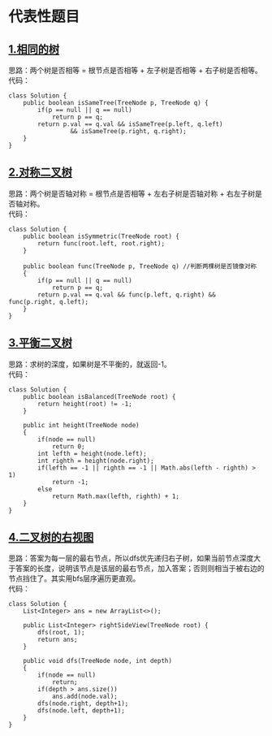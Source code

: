 # 代表性题目

## [1.相同的树](https://leetcode.cn/problems/same-tree/description/)
思路：两个树是否相等 = 根节点是否相等 + 左子树是否相等 + 右子树是否相等。      
代码：
```
class Solution {
    public boolean isSameTree(TreeNode p, TreeNode q) {
        if(p == null || q == null)
            return p == q;
        return p.val == q.val && isSameTree(p.left, q.left)
                 && isSameTree(p.right, q.right);
    }
}
```

## [2.对称二叉树](https://leetcode.cn/problems/symmetric-tree/)
思路：两个树是否轴对称 = 根节点是否相等 + 左右子树是否轴对称 + 右左子树是否轴对称。      
代码：
```
class Solution {
    public boolean isSymmetric(TreeNode root) {
        return func(root.left, root.right);
    }

    public boolean func(TreeNode p, TreeNode q) //判断两棵树是否镜像对称
    {
        if(p == null || q == null)
            return p == q;
        return p.val == q.val && func(p.left, q.right) && func(p.right, q.left);
    }
}
```

## [3.平衡二叉树](https://leetcode.cn/problems/balanced-binary-tree/description/)
思路：求树的深度，如果树是不平衡的，就返回-1。       
代码：
```
class Solution {
    public boolean isBalanced(TreeNode root) {
        return height(root) != -1;
    }

    public int height(TreeNode node)
    {
        if(node == null)
            return 0;
        int lefth = height(node.left);
        int righth = height(node.right);
        if(lefth == -1 || righth == -1 || Math.abs(lefth - righth) > 1)
            return -1;
        else
            return Math.max(lefth, righth) + 1;
    }
}
```

## [4.二叉树的右视图](https://leetcode.cn/problems/binary-tree-right-side-view/description/)
思路：答案为每一层的最右节点，所以dfs优先递归右子树，如果当前节点深度大于答案的长度，说明该节点是该层的最右节点，加入答案；否则则相当于被右边的节点挡住了。其实用bfs层序遍历更直观。        
代码：
```
class Solution {
    List<Integer> ans = new ArrayList<>();

    public List<Integer> rightSideView(TreeNode root) {
        dfs(root, 1);
        return ans;
    }

    public void dfs(TreeNode node, int depth)
    {
        if(node == null)
            return;
        if(depth > ans.size())
            ans.add(node.val);
        dfs(node.right, depth+1);
        dfs(node.left, depth+1);
    }
}
```
